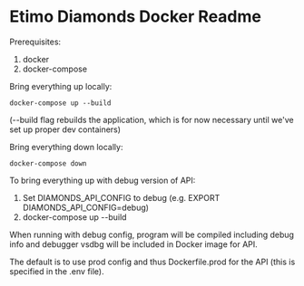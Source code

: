 # Etimo Diamonds Docker Readme

Prerequisites:
1. docker
2. docker-compose

Bring everything up locally:

    docker-compose up --build
(--build flag rebuilds the application, which is for now necessary until we've set up proper dev containers)

Bring everything down locally:

    docker-compose down

To bring everything up with debug version of API:

1. Set DIAMONDS_API_CONFIG to debug (e.g. EXPORT DIAMONDS_API_CONFIG=debug)
2. docker-compose up --build

When running with debug config, program will be compiled including debug info and debugger vsdbg will be included in Docker image for API.

The default is to use prod config and thus Dockerfile.prod for the API (this is specified in the .env file).
